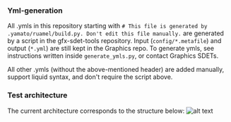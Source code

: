### Yml-generation

All .ymls in this repository starting with `# This file is generated by .yamato/ruamel/build.py. Don't edit this file manually.` are generated by a script in the gfx-sdet-tools repository. Input (`config/*.metafile`) and output (`*.yml`) are still kept in the Graphics repo.
To generate ymls, see instructions written inside `generate_ymls.py`, or contact Graphics SDETs.


All other .ymls (without the above-mentioned header) are added manually, support liquid syntax, and don't require the script above.

### Test architecture
The current architecture corresponds to the structure below: 
![alt text](figures/test_architecture.jpg)
